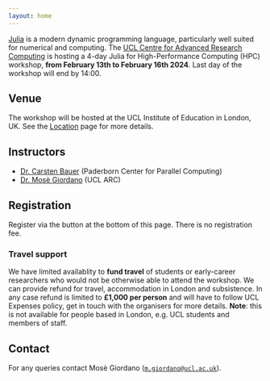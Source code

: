 ```yaml
---
layout: home
---
```


[Julia](https://julialang.org/) is a modern dynamic programming language,
particularly well suited for numerical and computing.  The [UCL Centre for
Advanced Research Computing](https://www.ucl.ac.uk/advanced-research-computing)
is hosting a 4-day Julia for High-Performance Computing (HPC) workshop, **from
February 13th to February 16th 2024**.  Last day of the workshop will end by
14:00.

## Venue

The workshop will be hosted at the UCL Institute of Education in London, UK.
See the [Location](location) page for more details.

## Instructors

* [Dr. Carsten Bauer](speakers/carsten-bauer/) (Paderborn Center for Parallel Computing)
* [Dr. Mosè Giordano](speakers/mose-giordano/) (UCL ARC)

## Registration

Register via the button at the bottom of this page.
There is no registration fee.

### Travel support

We have limited availablity to **fund travel** of students or early-career
researchers who would not be otherwise able to attend the workshop.  We can
provide refund for travel, accommodation in London and subsistence.  In any case
refund is limited to **£1,000 per person** and will have to follow UCL Expenses
policy, get in touch with the organisers for more details.  **Note**: this is
not available for people based in London, e.g. UCL students and members of
staff.

## Contact

For any queries contact Mosè Giordano ([`m.giordano@ucl.ac.uk`](mailto:m.giordano@ucl.ac.uk)).
